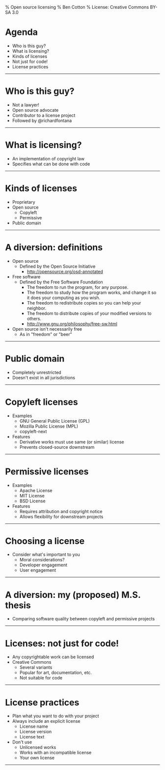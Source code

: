 % Open source licensing
% Ben Cotton
% License: Creative Commons BY-SA 3.0

# Agenda
* Who is this guy?
* What is licensing?
* Kinds of licenses
* Not just for code!
* License practices

---------

# Who is this guy?

* Not a lawyer!
* Open source advocate
* Contributor to a license project
* Followed by @richardfontana

---------

# What is licensing?

* An implementation of copyright law
* Specifies what can be done with code

---------

# Kinds of licenses

* Proprietary
* Open source
    * Copyleft
    * Permissive
* Public domain

---------

# A diversion: definitions

* Open source
    * Defined by the Open Source Initiative
        * http://opensource.org/osd-annotated
* Free software
    * Defined by the Free Software Foundation
        * The freedom to run the program, for any purpose.
        * The freedom to study how the program works, and change it so it does your computing as you wish.
        * The freedom to redistribute copies so you can help your neighbor.
        * The freedom to distribute copies of your modified versions to others.
        * http://www.gnu.org/philosophy/free-sw.html
* Open source isn't necessarily free
    * As in "freedom" or "beer"

--------

# Public domain

* Completely unrestricted
* Doesn't exist in all jurisdictions

--------

# Copyleft licenses

* Examples
    * GNU General Public License (GPL)
    * Mozilla Public License (MPL)
    * copyleft-next
* Features
    * Derivative works must use same (or similar) license
    * Prevents closed-source downstream

---------

# Permissive licenses

* Examples
    * Apache License
    * MIT License
    * BSD License
* Features
    * Requires attribution and copyright notice
    * Allows flexibility for downstream projects

---------

# Choosing a license

* Consider what's important to you
    * Moral considerations?
    * Developer engagement
    * User engagement

---------

# A diversion: my (proposed) M.S. thesis

* Comparing software quality between copyleft and permissive projects

---------

# Licenses: not just for code!

* Any copyrightable work can be licensed
* Creative Commons
    * Several variants
    * Popular for art, documentation, etc.
    * Not suitable for code

---------

# License practices

* Plan what you want to do with your project
* Always include an explicit license
    * License name
    * License version
    * License text
* Don't use
    * Unlicensed works
    * Works with an incompatible license
    * Your own license

---------

<!--
This presentation is copyright 2013 by Ben Cotton. It is licensed under the
Creative Commons Attribution Share-Alike 3.0 (unported) license. See the
COPYING.txt file at the root of the repository.
-->

<!--
This is a done-the-night-before version of a lightning-ish talk given to the 
Greater Lafayette Open Source Symposium (GLOSSY). It could definitely use some
fleshing out. Constructive comments accepted. Non-constructive comments met
with /dev/null and social bannination where appropriate.
-->

<!--
vim: ts=4:expandtab
-->
